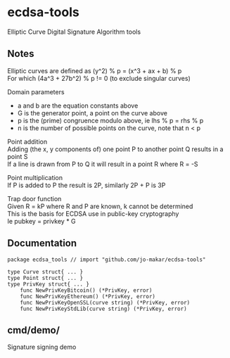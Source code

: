 # ecdsa-tools

Elliptic Curve Digital Signature Algorithm tools

## Notes

Elliptic curves are defined as (y^2) % p = (x^3 + ax + b) % p  
For which (4a^3 + 27b^2) % p != 0 (to exclude singular curves)

Domain parameters
- a and b are the equation constants above
- G is the generator point, a point on the curve above
- p is the (prime) congruence modulo above, ie lhs % p = rhs % p
- n is the number of possible points on the curve, note that n < p

Point addition  
Adding (the x, y components of) one point P to another point Q results in a point S  
If a line is drawn from P to Q it will result in a point R where R = -S

Point multiplication  
If P is added to P the result is 2P, similarly 2P + P is 3P

Trap door function  
Given R = kP where R and P are known, k cannot be determined  
This is the basis for ECDSA use in public-key cryptography  
Ie pubkey = privkey * G

## Documentation

<!-- go doc start -->
```
package ecdsa_tools // import "github.com/jo-makar/ecdsa-tools"

type Curve struct{ ... }
type Point struct{ ... }
type PrivKey struct{ ... }
    func NewPrivKeyBitcoin() (*PrivKey, error)
    func NewPrivKeyEthereum() (*PrivKey, error)
    func NewPrivKeyOpenSSL(curve string) (*PrivKey, error)
    func NewPrivKeyStdLib(curve string) (*PrivKey, error)
```
<!-- go doc end -->

## cmd/demo/

Signature signing demo
